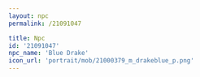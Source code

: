 ```yaml
---
layout: npc
permalink: /21091047

title: Npc
id: '21091047'
npc_name: 'Blue Drake'
icon_url: 'portrait/mob/21000379_m_drakeblue_p.png'
---
```

